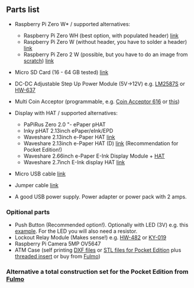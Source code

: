 ## Parts list

- Raspberry Pi Zero W* / supported alternatives:

    - Raspberry Pi Zero WH (best option, with populated header) [link](https://www.google.com/search?q=Raspberry+Pi+Zero+WH) 
    - Raspberry Pi Zero W (without header, you have to solder a header) [link](https://www.google.com/search?q=Raspberry+Pi+Zero+W) 
    - Raspberry Pi Zero 2 W (possible, but you have to do an image from [scratch](/docs/guide/add_on_zero2.md)) [link](https://www.google.com/search?q=Raspberry+Pi+Zero+2+W) 

- Micro SD Card (16 - 64 GB tested) [link](https://www.google.com/search?q=Micro+SD+Card) 
- DC-DC Adjustable Step Up Power Module (5V->12V) e.g. [LM2587S](https://www.ebay.de/itm/DC-DC-Adjustable-Step-up-Boost-Power-Supply-LM2587S-3V-5V-12V-to-19V-24V-30V-36V-/402196830271) or [HW-637](https://www.amazon.de/Converter-verstellbar-Spannungsregler-Effizienz-Board-Green-1-gr%C3%BCn/dp/B07S5YH2MB)
- Multi Coin Acceptor (programmable, e.g. [Coin Acceptor 616](https://www.google.com/search?q=Coin+Acceptor+616) or [this](https://de.aliexpress.com/item/1005002636710497.html))
- Display with HAT / supported alternatives:

    - PaPiRus Zero 2.0 "- ePaper pHAT 
    - Inky pHAT 2.13inch ePaper/eInk/EPD 
    - Waveshare 2.13inch e-Paper HAT [link](https://www.waveshare.com/wiki/2.13inch_e-Paper_HAT) 
    - Waveshare 2.13inch e-Paper HAT (D) [link](https://www.waveshare.com/2.13inch-e-paper-hat-d.htm) (Recommendation for Pocket Edition!)
    - Waveshare 2.66inch e-Paper E-Ink Display Module + [HAT](https://www.waveshare.com/wiki/E-Paper_Driver_HAT) 
    - Waveshare 2.7inch E-Ink display HAT [link](https://www.waveshare.com/wiki/2.7inch_e-Paper_HAT)

- Micro USB cable [link](https://www.google.com/search?q=usb+2+micro+b) 
- Jumper cable [link](https://www.google.com/search?q=jumper+cable)
- A good USB power supply. Power adapter or power pack with 2 amps.
    

### Opitional parts

- Push Button (Recommended option!). Optionally with LED (3V) e.g. this [example](https://www.amazon.de/dp/B00UFNI47I/). For the LED you will also need a resistor. 
- Lockout Relay Module (Makes sense!) e.g. [HW-482](https://www.google.com/search?q=HW-482) or [KY-019](https://www.google.com/search?q=KY-019) 
- Raspberry Pi Camera 5MP OV5647 
- ATM Case (self printing [DXF files](https://github.com/21isenough/LightningATM/tree/master/resources/3dmodels) or [STL files for Pocket Edition](https://github.com/21isenough/LightningATM/tree/master/resources/3dmodels/LightningATM%20-%20Pocket%20Edition/STLs) plus [threaded insert](https://www.google.com/search?q=threaded+insert) or buy from [Fulmo](https://shop.fulmo.org/shop/))

### Alternative a total construction set for the Pocket Edition from [Fulmo](https://shop.fulmo.org/product/the-lightning-atm-bitcoin-construction-set/)
